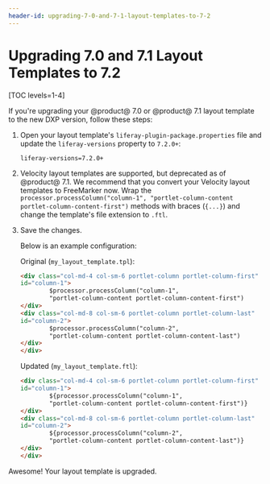 ```yaml
---
header-id: upgrading-7-0-and-7-1-layout-templates-to-7-2
---
```


# Upgrading 7.0 and 7.1 Layout Templates to 7.2

[TOC levels=1-4]

If you're upgrading your @product@ 7.0 or @product@ 7.1 layout template to 
the new DXP version, follow these steps:

1.  Open your layout template's `liferay-plugin-package.properties` file and 
    update the `liferay-versions` property to `7.2.0+`:

    ```properties
    liferay-versions=7.2.0+
    ```

2.  Velocity layout templates are supported, but deprecated as of @product@ 7.1. 
    We recommend that you convert your Velocity layout templates to FreeMarker 
    now. Wrap the 
    `processor.processColumn("column-1", "portlet-column-content portlet-column-content-first")` 
    methods with braces (`{...}`) and change the template's file extension to 
    `.ftl`.

3.  Save the changes.

    Below is an example configuration:

    Original (`my_layout_template.tpl`):

    ```html
    <div class="col-md-4 col-sm-6 portlet-column portlet-column-first" 
    id="column-1">
            $processor.processColumn("column-1", 
            "portlet-column-content portlet-column-content-first")
    </div>
    <div class="col-md-8 col-sm-6 portlet-column portlet-column-last" 
    id="column-2">
            $processor.processColumn("column-2", 
            "portlet-column-content portlet-column-content-last")
    </div>
    </div>
    ```

    Updated (`my_layout_template.ftl`):

    ```html
    <div class="col-md-4 col-sm-6 portlet-column portlet-column-first" 
    id="column-1">
            ${processor.processColumn("column-1", 
            "portlet-column-content portlet-column-content-first")}
    </div>
    <div class="col-md-8 col-sm-6 portlet-column portlet-column-last" 
    id="column-2">
            ${processor.processColumn("column-2", 
            "portlet-column-content portlet-column-content-last")}
    </div>
    </div>
    ```

Awesome! Your layout template is upgraded. 
